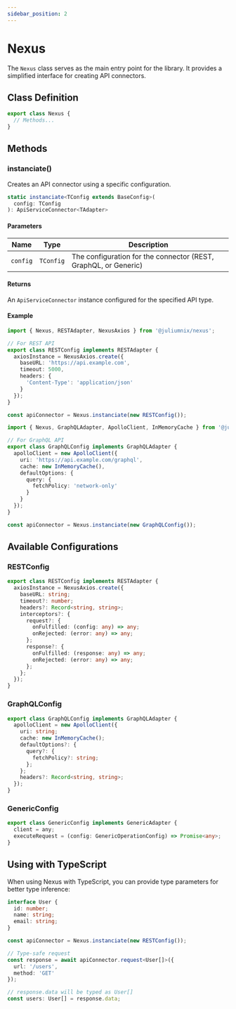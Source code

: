 ```yaml
---
sidebar_position: 2
---
```


# Nexus

The `Nexus` class serves as the main entry point for the library. It provides a simplified interface for creating API connectors.

## Class Definition

```typescript
export class Nexus {
  // Methods...
}
```

## Methods

### instanciate()

Creates an API connector using a specific configuration.

```typescript
static instanciate<TConfig extends BaseConfig>(
  config: TConfig
): ApiServiceConnector<TAdapter>
```

#### Parameters

| Name | Type | Description |
|------|------|-------------|
| `config` | `TConfig` | The configuration for the connector (REST, GraphQL, or Generic) |

#### Returns

An `ApiServiceConnector` instance configured for the specified API type.

#### Example

```typescript
import { Nexus, RESTAdapter, NexusAxios } from '@juliumnix/nexus';

// For REST API
export class RESTConfig implements RESTAdapter {
  axiosInstance = NexusAxios.create({
    baseURL: 'https://api.example.com',
    timeout: 5000,
    headers: {
      'Content-Type': 'application/json'
    }
  });
}

const apiConnector = Nexus.instanciate(new RESTConfig());
```

```typescript
import { Nexus, GraphQLAdapter, ApolloClient, InMemoryCache } from '@juliumnix/nexus';

// For GraphQL API
export class GraphQLConfig implements GraphQLAdapter {
  apolloClient = new ApolloClient({
    uri: 'https://api.example.com/graphql',
    cache: new InMemoryCache(),
    defaultOptions: {
      query: {
        fetchPolicy: 'network-only'
      }
    }
  });
}

const apiConnector = Nexus.instanciate(new GraphQLConfig());
```

## Available Configurations

### RESTConfig

```typescript
export class RESTConfig implements RESTAdapter {
  axiosInstance = NexusAxios.create({
    baseURL: string;
    timeout?: number;
    headers?: Record<string, string>;
    interceptors?: {
      request?: {
        onFulfilled: (config: any) => any;
        onRejected: (error: any) => any;
      };
      response?: {
        onFulfilled: (response: any) => any;
        onRejected: (error: any) => any;
      };
    };
  });
}
```

### GraphQLConfig

```typescript
export class GraphQLConfig implements GraphQLAdapter {
  apolloClient = new ApolloClient({
    uri: string;
    cache: new InMemoryCache();
    defaultOptions?: {
      query?: {
        fetchPolicy?: string;
      };
    };
    headers?: Record<string, string>;
  });
}
```

### GenericConfig

```typescript
export class GenericConfig implements GenericAdapter {
  client = any;
  executeRequest = (config: GenericOperationConfig) => Promise<any>;
}
```

## Using with TypeScript

When using Nexus with TypeScript, you can provide type parameters for better type inference:

```typescript
interface User {
  id: number;
  name: string;
  email: string;
}

const apiConnector = Nexus.instanciate(new RESTConfig());

// Type-safe request
const response = await apiConnector.request<User[]>({
  url: '/users',
  method: 'GET'
});

// response.data will be typed as User[]
const users: User[] = response.data;
``` 